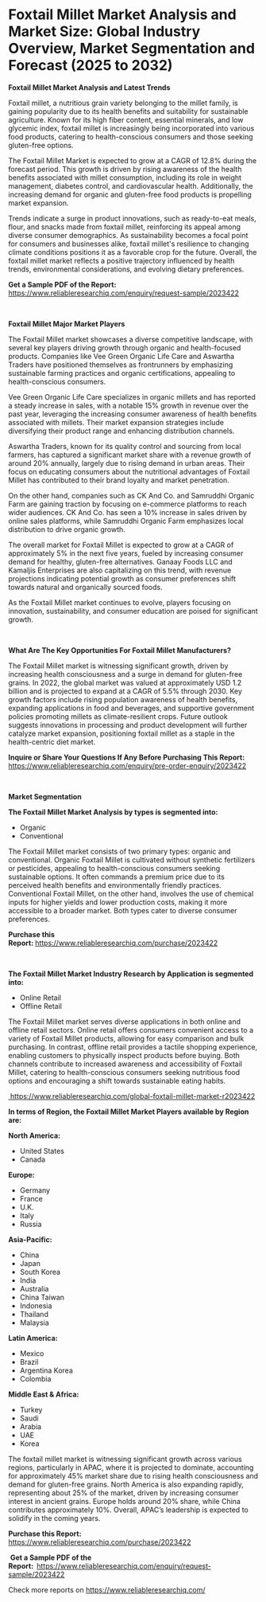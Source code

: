 <p><h1>Foxtail Millet Market Analysis and Market Size: Global Industry Overview, Market Segmentation and Forecast (2025 to 2032)</h1></p><p><strong>Foxtail Millet Market Analysis and Latest Trends</strong></p>
<p><p>Foxtail millet, a nutritious grain variety belonging to the millet family, is gaining popularity due to its health benefits and suitability for sustainable agriculture. Known for its high fiber content, essential minerals, and low glycemic index, foxtail millet is increasingly being incorporated into various food products, catering to health-conscious consumers and those seeking gluten-free options. </p><p>The Foxtail Millet Market is expected to grow at a CAGR of 12.8% during the forecast period. This growth is driven by rising awareness of the health benefits associated with millet consumption, including its role in weight management, diabetes control, and cardiovascular health. Additionally, the increasing demand for organic and gluten-free food products is propelling market expansion. </p><p>Trends indicate a surge in product innovations, such as ready-to-eat meals, flour, and snacks made from foxtail millet, reinforcing its appeal among diverse consumer demographics. As sustainability becomes a focal point for consumers and businesses alike, foxtail millet's resilience to changing climate conditions positions it as a favorable crop for the future. Overall, the foxtail millet market reflects a positive trajectory influenced by health trends, environmental considerations, and evolving dietary preferences.</p></p>
<p><strong>Get a Sample PDF of the Report:&nbsp;</strong> <a href="https://www.reliableresearchiq.com/enquiry/request-sample/2023422?utm_campaign=3080&utm_medium=2&utm_source=Github&utm_content=ia&utm_term=07042025&utm_id=foxtail-millet">https://www.reliableresearchiq.com/enquiry/request-sample/2023422</a></p>
<p>&nbsp;</p>
<p><strong>Foxtail Millet Major Market Players</strong></p>
<p><p>The Foxtail Millet market showcases a diverse competitive landscape, with several key players driving growth through organic and health-focused products. Companies like Vee Green Organic Life Care and Aswartha Traders have positioned themselves as frontrunners by emphasizing sustainable farming practices and organic certifications, appealing to health-conscious consumers.</p><p>Vee Green Organic Life Care specializes in organic millets and has reported a steady increase in sales, with a notable 15% growth in revenue over the past year, leveraging the increasing consumer awareness of health benefits associated with millets. Their market expansion strategies include diversifying their product range and enhancing distribution channels.</p><p>Aswartha Traders, known for its quality control and sourcing from local farmers, has captured a significant market share with a revenue growth of around 20% annually, largely due to rising demand in urban areas. Their focus on educating consumers about the nutritional advantages of Foxtail Millet has contributed to their brand loyalty and market penetration.</p><p>On the other hand, companies such as CK And Co. and Samruddhi Organic Farm are gaining traction by focusing on e-commerce platforms to reach wider audiences. CK And Co. has seen a 10% increase in sales driven by online sales platforms, while Samruddhi Organic Farm emphasizes local distribution to drive organic growth.</p><p>The overall market for Foxtail Millet is expected to grow at a CAGR of approximately 5% in the next five years, fueled by increasing consumer demand for healthy, gluten-free alternatives. Ganaay Foods LLC and Kamaljis Enterprises are also capitalizing on this trend, with revenue projections indicating potential growth as consumer preferences shift towards natural and organically sourced foods.</p><p>As the Foxtail Millet market continues to evolve, players focusing on innovation, sustainability, and consumer education are poised for significant growth.</p></p>
<p>&nbsp;</p>
<p><strong>What Are The Key Opportunities For Foxtail Millet Manufacturers?</strong></p>
<p><p>The Foxtail Millet market is witnessing significant growth, driven by increasing health consciousness and a surge in demand for gluten-free grains. In 2022, the global market was valued at approximately USD 1.2 billion and is projected to expand at a CAGR of 5.5% through 2030. Key growth factors include rising population awareness of health benefits, expanding applications in food and beverages, and supportive government policies promoting millets as climate-resilient crops. Future outlook suggests innovations in processing and product development will further catalyze market expansion, positioning foxtail millet as a staple in the health-centric diet market.</p></p>
<p><strong>Inquire or Share Your Questions If Any Before Purchasing This Report:</strong> <a href="https://www.reliableresearchiq.com/enquiry/pre-order-enquiry/2023422?utm_campaign=3080&utm_medium=2&utm_source=Github&utm_content=ia&utm_term=07042025&utm_id=foxtail-millet">https://www.reliableresearchiq.com/enquiry/pre-order-enquiry/2023422</a></p>
<p>&nbsp;</p>
<p><strong>Market Segmentation</strong></p>
<p><strong>The Foxtail Millet Market Analysis by types is segmented into:</strong></p>
<p><ul><li>Organic</li><li>Conventional</li></ul></p>
<p><p>The Foxtail Millet market consists of two primary types: organic and conventional. Organic Foxtail Millet is cultivated without synthetic fertilizers or pesticides, appealing to health-conscious consumers seeking sustainable options. It often commands a premium price due to its perceived health benefits and environmentally friendly practices. Conventional Foxtail Millet, on the other hand, involves the use of chemical inputs for higher yields and lower production costs, making it more accessible to a broader market. Both types cater to diverse consumer preferences.</p></p>
<p><strong>Purchase this Report:&nbsp;</strong><a href="https://www.reliableresearchiq.com/purchase/2023422?utm_campaign=3080&utm_medium=2&utm_source=Github&utm_content=ia&utm_term=07042025&utm_id=foxtail-millet">https://www.reliableresearchiq.com/purchase/2023422</a></p>
<p>&nbsp;</p>
<p><strong>The Foxtail Millet Market Industry Research by Application is segmented into:</strong></p>
<p><ul><li>Online Retail</li><li>Offline Retail</li></ul></p>
<p><p>The Foxtail Millet market serves diverse applications in both online and offline retail sectors. Online retail offers consumers convenient access to a variety of Foxtail Millet products, allowing for easy comparison and bulk purchasing. In contrast, offline retail provides a tactile shopping experience, enabling customers to physically inspect products before buying. Both channels contribute to increased awareness and accessibility of Foxtail Millet, catering to health-conscious consumers seeking nutritious food options and encouraging a shift towards sustainable eating habits.</p></p>
<p><a href="https://www.reliableresearchiq.com/global-foxtail-millet-market-r2023422?utm_campaign=3080&utm_medium=2&utm_source=Github&utm_content=ia&utm_term=07042025&utm_id=foxtail-millet">&nbsp;https://www.reliableresearchiq.com/global-foxtail-millet-market-r2023422</a></p>
<p><strong>In terms of Region, the Foxtail Millet Market Players available by Region are:</strong></p>
<p>
    <p> <strong> North America: </strong>
        <ul>
            <li>United States</li>
            <li>Canada</li>
        </ul>
        </p> 
    <p> <strong> Europe: </strong>
        <ul>
            <li>Germany</li>
            <li>France</li>
            <li>U.K.</li>
            <li>Italy</li>
            <li>Russia</li>
        </ul>
        </p> 
    <p> <strong> Asia-Pacific: </strong>
        <ul>
            <li>China</li>
            <li>Japan</li>
            <li>South Korea</li>
            <li>India</li>
            <li>Australia</li>
            <li>China Taiwan</li>
            <li>Indonesia</li>
            <li>Thailand</li>
            <li>Malaysia</li>
        </ul>
        </p> 
    <p> <strong> Latin America: </strong>
        <ul>
            <li>Mexico</li>
            <li>Brazil</li>
            <li>Argentina Korea</li>
            <li>Colombia</li>
        </ul>
        </p> 
    <p> <strong> Middle East & Africa: </strong>
        <ul>
            <li>Turkey</li>
            <li>Saudi</li>
            <li>Arabia</li>
            <li>UAE</li>
            <li>Korea</li>
        </ul>
    </p>
    </p>
<p><p>The foxtail millet market is witnessing significant growth across various regions, particularly in APAC, where it is projected to dominate, accounting for approximately 45% market share due to rising health consciousness and demand for gluten-free grains. North America is also expanding rapidly, representing about 25% of the market, driven by increasing consumer interest in ancient grains. Europe holds around 20% share, while China contributes approximately 10%. Overall, APAC’s leadership is expected to solidify in the coming years.</p></p>
<p><strong>Purchase this Report: </strong><a href="https://www.reliableresearchiq.com/purchase/2023422?utm_campaign=3080&utm_medium=2&utm_source=Github&utm_content=ia&utm_term=07042025&utm_id=foxtail-millet">https://www.reliableresearchiq.com/purchase/2023422</a></p>
<p>&nbsp;<strong>Get a Sample PDF of the Report:&nbsp;&nbsp;</strong><a href="https://www.reliableresearchiq.com/enquiry/request-sample/2023422?utm_campaign=3080&utm_medium=2&utm_source=Github&utm_content=ia&utm_term=07042025&utm_id=foxtail-millet">https://www.reliableresearchiq.com/enquiry/request-sample/2023422</a></p>
<p><strong></strong></p>
<p>Check more reports on <a href="https://www.reliableresearchiq.com/?utm_campaign=3080&utm_medium=2&utm_source=Github&utm_content=ia&utm_term=07042025&utm_id=foxtail-millet">https://www.reliableresearchiq.com/</a></p>